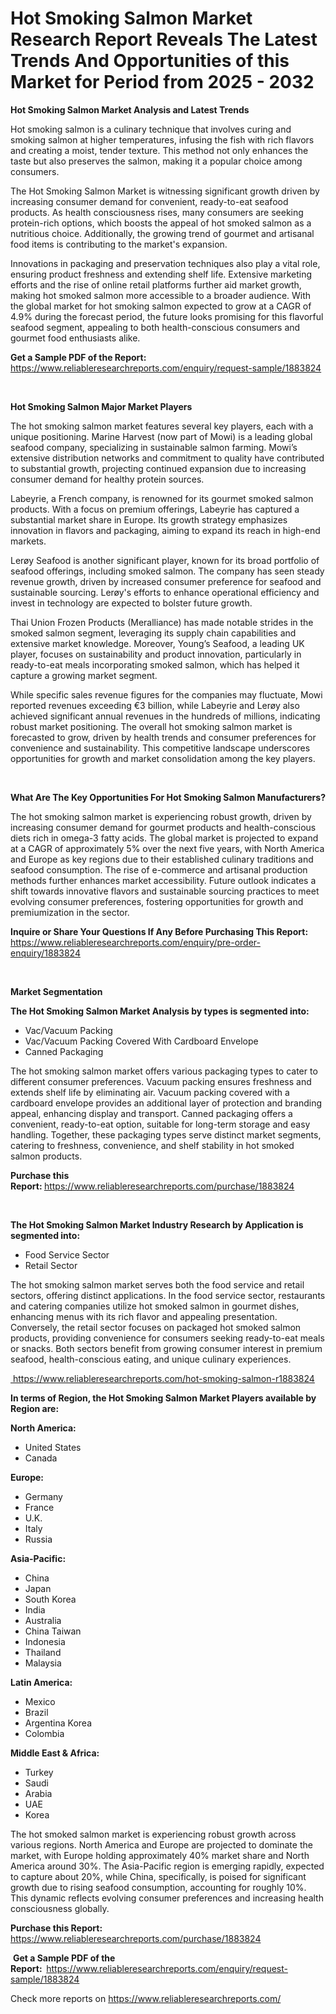 <p><h1>Hot Smoking Salmon Market Research Report Reveals The Latest Trends And Opportunities of this Market for Period from 2025 - 2032</h1></p><p><strong>Hot Smoking Salmon Market Analysis and Latest Trends</strong></p>
<p><p>Hot smoking salmon is a culinary technique that involves curing and smoking salmon at higher temperatures, infusing the fish with rich flavors and creating a moist, tender texture. This method not only enhances the taste but also preserves the salmon, making it a popular choice among consumers.</p><p>The Hot Smoking Salmon Market is witnessing significant growth driven by increasing consumer demand for convenient, ready-to-eat seafood products. As health consciousness rises, many consumers are seeking protein-rich options, which boosts the appeal of hot smoked salmon as a nutritious choice. Additionally, the growing trend of gourmet and artisanal food items is contributing to the market's expansion.</p><p>Innovations in packaging and preservation techniques also play a vital role, ensuring product freshness and extending shelf life. Extensive marketing efforts and the rise of online retail platforms further aid market growth, making hot smoked salmon more accessible to a broader audience. With the global market for hot smoking salmon expected to grow at a CAGR of 4.9% during the forecast period, the future looks promising for this flavorful seafood segment, appealing to both health-conscious consumers and gourmet food enthusiasts alike.</p></p>
<p><strong>Get a Sample PDF of the Report:&nbsp;</strong> <a href="https://www.reliableresearchreports.com/enquiry/request-sample/1883824?utm_campaign=2002&utm_medium=2&utm_source=Github&utm_content=ia&utm_term=15022025&utm_id=hot-smoking-salmon">https://www.reliableresearchreports.com/enquiry/request-sample/1883824</a></p>
<p>&nbsp;</p>
<p><strong>Hot Smoking Salmon Major Market Players</strong></p>
<p><p>The hot smoking salmon market features several key players, each with a unique positioning. Marine Harvest (now part of Mowi) is a leading global seafood company, specializing in sustainable salmon farming. Mowi’s extensive distribution networks and commitment to quality have contributed to substantial growth, projecting continued expansion due to increasing consumer demand for healthy protein sources.</p><p>Labeyrie, a French company, is renowned for its gourmet smoked salmon products. With a focus on premium offerings, Labeyrie has captured a substantial market share in Europe. Its growth strategy emphasizes innovation in flavors and packaging, aiming to expand its reach in high-end markets.</p><p>Lerøy Seafood is another significant player, known for its broad portfolio of seafood offerings, including smoked salmon. The company has seen steady revenue growth, driven by increased consumer preference for seafood and sustainable sourcing. Lerøy's efforts to enhance operational efficiency and invest in technology are expected to bolster future growth.</p><p>Thai Union Frozen Products (Meralliance) has made notable strides in the smoked salmon segment, leveraging its supply chain capabilities and extensive market knowledge. Moreover, Young’s Seafood, a leading UK player, focuses on sustainability and product innovation, particularly in ready-to-eat meals incorporating smoked salmon, which has helped it capture a growing market segment.</p><p>While specific sales revenue figures for the companies may fluctuate, Mowi reported revenues exceeding €3 billion, while Labeyrie and Lerøy also achieved significant annual revenues in the hundreds of millions, indicating robust market positioning. The overall hot smoking salmon market is forecasted to grow, driven by health trends and consumer preferences for convenience and sustainability. This competitive landscape underscores opportunities for growth and market consolidation among the key players.</p></p>
<p>&nbsp;</p>
<p><strong>What Are The Key Opportunities For Hot Smoking Salmon Manufacturers?</strong></p>
<p><p>The hot smoking salmon market is experiencing robust growth, driven by increasing consumer demand for gourmet products and health-conscious diets rich in omega-3 fatty acids. The global market is projected to expand at a CAGR of approximately 5% over the next five years, with North America and Europe as key regions due to their established culinary traditions and seafood consumption. The rise of e-commerce and artisanal production methods further enhances market accessibility. Future outlook indicates a shift towards innovative flavors and sustainable sourcing practices to meet evolving consumer preferences, fostering opportunities for growth and premiumization in the sector.</p></p>
<p><strong>Inquire or Share Your Questions If Any Before Purchasing This Report:</strong> <a href="https://www.reliableresearchreports.com/enquiry/pre-order-enquiry/1883824?utm_campaign=2002&utm_medium=2&utm_source=Github&utm_content=ia&utm_term=15022025&utm_id=hot-smoking-salmon">https://www.reliableresearchreports.com/enquiry/pre-order-enquiry/1883824</a></p>
<p>&nbsp;</p>
<p><strong>Market Segmentation</strong></p>
<p><strong>The Hot Smoking Salmon Market Analysis by types is segmented into:</strong></p>
<p><ul><li>Vac/Vacuum Packing</li><li>Vac/Vacuum Packing Covered With Cardboard Envelope</li><li>Canned Packaging</li></ul></p>
<p><p>The hot smoking salmon market offers various packaging types to cater to different consumer preferences. Vacuum packing ensures freshness and extends shelf life by eliminating air. Vacuum packing covered with a cardboard envelope provides an additional layer of protection and branding appeal, enhancing display and transport. Canned packaging offers a convenient, ready-to-eat option, suitable for long-term storage and easy handling. Together, these packaging types serve distinct market segments, catering to freshness, convenience, and shelf stability in hot smoked salmon products.</p></p>
<p><strong>Purchase this Report:&nbsp;</strong><a href="https://www.reliableresearchreports.com/purchase/1883824?utm_campaign=2002&utm_medium=2&utm_source=Github&utm_content=ia&utm_term=15022025&utm_id=hot-smoking-salmon">https://www.reliableresearchreports.com/purchase/1883824</a></p>
<p>&nbsp;</p>
<p><strong>The Hot Smoking Salmon Market Industry Research by Application is segmented into:</strong></p>
<p><ul><li>Food Service Sector</li><li>Retail Sector</li></ul></p>
<p><p>The hot smoking salmon market serves both the food service and retail sectors, offering distinct applications. In the food service sector, restaurants and catering companies utilize hot smoked salmon in gourmet dishes, enhancing menus with its rich flavor and appealing presentation. Conversely, the retail sector focuses on packaged hot smoked salmon products, providing convenience for consumers seeking ready-to-eat meals or snacks. Both sectors benefit from growing consumer interest in premium seafood, health-conscious eating, and unique culinary experiences.</p></p>
<p><a href="https://www.reliableresearchreports.com/hot-smoking-salmon-r1883824?utm_campaign=2002&utm_medium=2&utm_source=Github&utm_content=ia&utm_term=15022025&utm_id=hot-smoking-salmon">&nbsp;https://www.reliableresearchreports.com/hot-smoking-salmon-r1883824</a></p>
<p><strong>In terms of Region, the Hot Smoking Salmon Market Players available by Region are:</strong></p>
<p>
    <p> <strong> North America: </strong>
        <ul>
            <li>United States</li>
            <li>Canada</li>
        </ul>
        </p> 
    <p> <strong> Europe: </strong>
        <ul>
            <li>Germany</li>
            <li>France</li>
            <li>U.K.</li>
            <li>Italy</li>
            <li>Russia</li>
        </ul>
        </p> 
    <p> <strong> Asia-Pacific: </strong>
        <ul>
            <li>China</li>
            <li>Japan</li>
            <li>South Korea</li>
            <li>India</li>
            <li>Australia</li>
            <li>China Taiwan</li>
            <li>Indonesia</li>
            <li>Thailand</li>
            <li>Malaysia</li>
        </ul>
        </p> 
    <p> <strong> Latin America: </strong>
        <ul>
            <li>Mexico</li>
            <li>Brazil</li>
            <li>Argentina Korea</li>
            <li>Colombia</li>
        </ul>
        </p> 
    <p> <strong> Middle East & Africa: </strong>
        <ul>
            <li>Turkey</li>
            <li>Saudi</li>
            <li>Arabia</li>
            <li>UAE</li>
            <li>Korea</li>
        </ul>
    </p>
    </p>
<p><p>The hot smoked salmon market is experiencing robust growth across various regions. North America and Europe are projected to dominate the market, with Europe holding approximately 40% market share and North America around 30%. The Asia-Pacific region is emerging rapidly, expected to capture about 20%, while China, specifically, is poised for significant growth due to rising seafood consumption, accounting for roughly 10%. This dynamic reflects evolving consumer preferences and increasing health consciousness globally.</p></p>
<p><strong>Purchase this Report: </strong><a href="https://www.reliableresearchreports.com/purchase/1883824?utm_campaign=2002&utm_medium=2&utm_source=Github&utm_content=ia&utm_term=15022025&utm_id=hot-smoking-salmon">https://www.reliableresearchreports.com/purchase/1883824</a></p>
<p>&nbsp;<strong>Get a Sample PDF of the Report:&nbsp;&nbsp;</strong><a href="https://www.reliableresearchreports.com/enquiry/request-sample/1883824?utm_campaign=2002&utm_medium=2&utm_source=Github&utm_content=ia&utm_term=15022025&utm_id=hot-smoking-salmon">https://www.reliableresearchreports.com/enquiry/request-sample/1883824</a></p>
<p><strong></strong></p>
<p>Check more reports on <a href="https://www.reliableresearchreports.com/?utm_campaign=2002&utm_medium=2&utm_source=Github&utm_content=ia&utm_term=15022025&utm_id=hot-smoking-salmon">https://www.reliableresearchreports.com/</a></p>